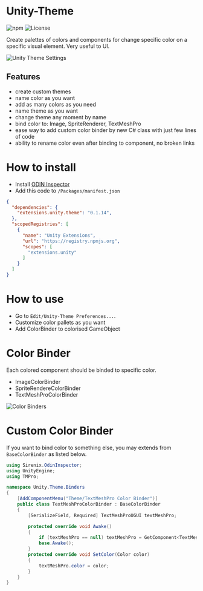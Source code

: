 # Unity-Theme
![npm](https://img.shields.io/npm/v/extensions.unity.theme) ![License](https://img.shields.io/github/license/IvanMurzak/Unity-Theme)

Create palettes of colors and components for change specific color on a specific visual element. Very useful to UI.

![Unity Theme Settings](https://imgur.com/FKVF2H9.gif)

## Features

- create custom themes
- name color as you want
- add as many colors as you need
- name theme as you want
- change theme any moment by name
- bind color to: Image, SpriteRenderer, TextMeshPro
- ease way to add custom color binder by new C# class with just few lines of code
- ability to rename color even after binding to component, no broken links

# How to install
- Install [ODIN Inspector](https://odininspector.com/)
- Add this code to <code>/Packages/manifest.json</code>
```json
{
  "dependencies": {
    "extensions.unity.theme": "0.1.14",
  },
  "scopedRegistries": [
    {
      "name": "Unity Extensions",
      "url": "https://registry.npmjs.org",
      "scopes": [
        "extensions.unity"
      ]
    }
  ]
}
```

# How to use 

- Go to `Edit/Unity-Theme Preferences...`.
- Customize color pallets as you want
- Add ColorBinder to colorised GameObject

# Color Binder
Each colored component should be binded to specific color.

- ImageColorBinder
- SpriteRendereColorBinder
- TextMeshProColorBinder

![Color Binders](https://imgur.com/AeNC3tF.gif)

# Custom Color Binder

If you want to bind color to something else, you may extends from `BaseColorBinder` as listed below.

```C#
using Sirenix.OdinInspector;
using UnityEngine;
using TMPro;

namespace Unity.Theme.Binders
{
    [AddComponentMenu("Theme/TextMeshPro Color Binder")]
    public class TextMeshProColorBinder : BaseColorBinder
    {
        [SerializeField, Required] TextMeshProUGUI textMeshPro;

        protected override void Awake()
        {
            if (textMeshPro == null) textMeshPro = GetComponent<TextMeshProUGUI>();
            base.Awake();
        }
        protected override void SetColor(Color color)
        {
            textMeshPro.color = color;
        }
    }
}
```
